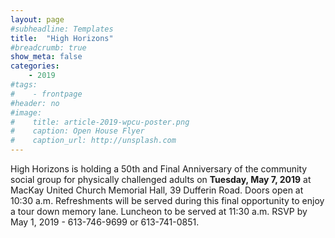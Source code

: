```yaml
---
layout: page
#subheadline: Templates
title:  "High Horizons"
#breadcrumb: true
show_meta: false
categories:
    - 2019
#tags:
#    - frontpage
#header: no
#image:
#    title: article-2019-wpcu-poster.png
#    caption: Open House Flyer
#    caption_url: http://unsplash.com
---
```

High Horizons is holding a 50th and Final Anniversary of the community
social group for physically challenged adults on <b>Tuesday, May 7, 2019</b> at
MacKay United Church Memorial Hall, 39 Dufferin Road.  Doors open at 10:30
a.m.  Refreshments will be served during this final opportunity to enjoy a
tour down memory lane.  Luncheon to be served at 11:30 a.m.  RSVP by May 1,
2019 - 613-746-9699 or 613-741-0851. 
